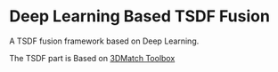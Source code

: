 # Deep Learning Based TSDF Fusion

A TSDF fusion framework based on Deep Learning.  

The TSDF part is Based on [3DMatch Toolbox](https://github.com/andyzeng/3dmatch-toolbox)  
